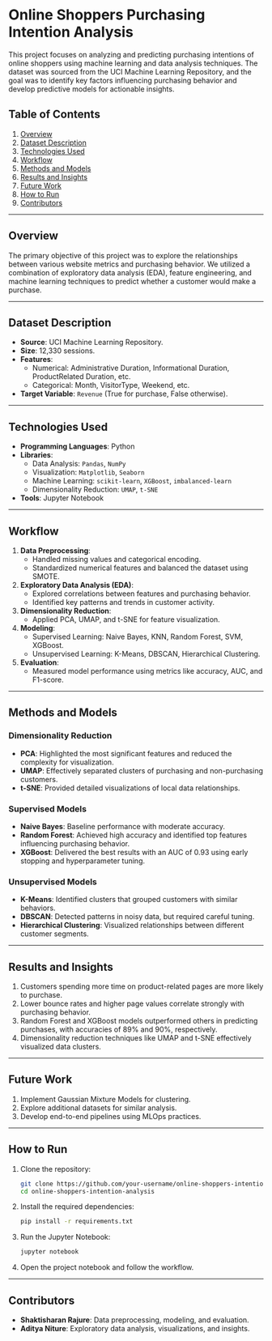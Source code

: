 # Online Shoppers Purchasing Intention Analysis

This project focuses on analyzing and predicting purchasing intentions of online shoppers using machine learning and data analysis techniques. The dataset was sourced from the UCI Machine Learning Repository, and the goal was to identify key factors influencing purchasing behavior and develop predictive models for actionable insights.

## Table of Contents
1. [Overview](#overview)
2. [Dataset Description](#dataset-description)
3. [Technologies Used](#technologies-used)
4. [Workflow](#workflow)
5. [Methods and Models](#methods-and-models)
6. [Results and Insights](#results-and-insights)
7. [Future Work](#future-work)
8. [How to Run](#how-to-run)
9. [Contributors](#contributors)

---

## Overview
The primary objective of this project was to explore the relationships between various website metrics and purchasing behavior. We utilized a combination of exploratory data analysis (EDA), feature engineering, and machine learning techniques to predict whether a customer would make a purchase.

---

## Dataset Description
- **Source**: UCI Machine Learning Repository.
- **Size**: 12,330 sessions.
- **Features**:
  - Numerical: Administrative Duration, Informational Duration, ProductRelated Duration, etc.
  - Categorical: Month, VisitorType, Weekend, etc.
- **Target Variable**: `Revenue` (True for purchase, False otherwise).

---

## Technologies Used
- **Programming Languages**: Python
- **Libraries**:
  - Data Analysis: `Pandas`, `NumPy`
  - Visualization: `Matplotlib`, `Seaborn`
  - Machine Learning: `scikit-learn`, `XGBoost`, `imbalanced-learn`
  - Dimensionality Reduction: `UMAP`, `t-SNE`
- **Tools**: Jupyter Notebook

---

## Workflow
1. **Data Preprocessing**:
   - Handled missing values and categorical encoding.
   - Standardized numerical features and balanced the dataset using SMOTE.
2. **Exploratory Data Analysis (EDA)**:
   - Explored correlations between features and purchasing behavior.
   - Identified key patterns and trends in customer activity.
3. **Dimensionality Reduction**:
   - Applied PCA, UMAP, and t-SNE for feature visualization.
4. **Modeling**:
   - Supervised Learning: Naive Bayes, KNN, Random Forest, SVM, XGBoost.
   - Unsupervised Learning: K-Means, DBSCAN, Hierarchical Clustering.
5. **Evaluation**:
   - Measured model performance using metrics like accuracy, AUC, and F1-score.

---

## Methods and Models
### Dimensionality Reduction
- **PCA**: Highlighted the most significant features and reduced the complexity for visualization.
- **UMAP**: Effectively separated clusters of purchasing and non-purchasing customers.
- **t-SNE**: Provided detailed visualizations of local data relationships.

### Supervised Models
- **Naive Bayes**: Baseline performance with moderate accuracy.
- **Random Forest**: Achieved high accuracy and identified top features influencing purchasing behavior.
- **XGBoost**: Delivered the best results with an AUC of 0.93 using early stopping and hyperparameter tuning.

### Unsupervised Models
- **K-Means**: Identified clusters that grouped customers with similar behaviors.
- **DBSCAN**: Detected patterns in noisy data, but required careful tuning.
- **Hierarchical Clustering**: Visualized relationships between different customer segments.

---

## Results and Insights
1. Customers spending more time on product-related pages are more likely to purchase.
2. Lower bounce rates and higher page values correlate strongly with purchasing behavior.
3. Random Forest and XGBoost models outperformed others in predicting purchases, with accuracies of 89% and 90%, respectively.
4. Dimensionality reduction techniques like UMAP and t-SNE effectively visualized data clusters.

---

## Future Work
1. Implement Gaussian Mixture Models for clustering.
2. Explore additional datasets for similar analysis.
3. Develop end-to-end pipelines using MLOps practices.

---

## How to Run
1. Clone the repository:
   ```bash
   git clone https://github.com/your-username/online-shoppers-intention-analysis.git
   cd online-shoppers-intention-analysis
   ```
2. Install the required dependencies:
   ```bash
   pip install -r requirements.txt
   ```
3. Run the Jupyter Notebook:
   ```bash
   jupyter notebook
   ```
4. Open the project notebook and follow the workflow.

---

## Contributors
- **Shaktisharan Rajure**: Data preprocessing, modeling, and evaluation.
- **Aditya Niture**: Exploratory data analysis, visualizations, and insights.
